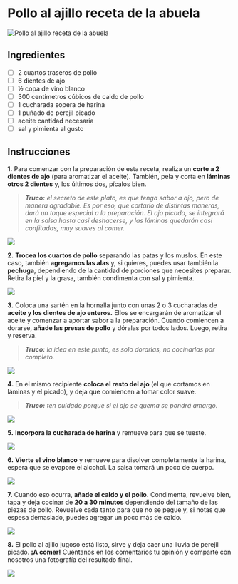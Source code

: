 # Pollo al ajillo receta de la abuela

 ![Pollo al ajillo receta de la abuela](https://cdn0.recetasgratis.net/es/posts/8/2/1/pollo_al_ajillo_receta_de_la_abuela_77128_600.webp)

## Ingredientes
- [ ] 2 cuartos traseros de pollo
- [ ] 6 dientes de ajo
- [ ] ½ copa de vino blanco
- [ ] 300 centímetros cúbicos de caldo de pollo
- [ ] 1 cucharada sopera de harina
- [ ] 1 puñado de perejil picado
- [ ] aceite cantidad necesaria
- [ ] sal y pimienta al gusto

## Instrucciones

**1.** Para comenzar con la preparación de esta receta, realiza un **corte a 2 dientes de ajo** (para aromatizar el aceite). También, pela y corta en **láminas otros 2 dientes** y, los últimos dos, pícalos bien.
> ***Truco:** el secreto de este plato, es que tenga sabor a ajo, pero de manera agradable. Es por eso, que cortarlo de distintas maneras, dará un toque especial a la preparación. El ajo picado, se integrará en la salsa hasta casi deshacerse, y las láminas quedarán casi confitadas, muy suaves al comer.*

![](https://cdn0.recetasgratis.net/es/posts/8/2/1/pollo_al_ajillo_receta_de_la_abuela_77128_paso_0_600.webp)

**2.** **Trocea los cuartos de pollo** separando las patas y los muslos. En este caso, también **agregamos las alas** y, si quieres, puedes usar también la **pechuga**, dependiendo de la cantidad de porciones que necesites preparar. Retira la piel y la grasa, también condimenta con sal y pimienta.

![](https://cdn0.recetasgratis.net/es/posts/8/2/1/pollo_al_ajillo_de_la_abuela_77128_paso_1_600.webp)

**3.** Coloca una sartén en la hornalla junto con unas 2 o 3 cucharadas de **aceite y los dientes de ajo enteros.** Ellos se encargarán de aromatizar el aceite y comenzar a aportar sabor a la preparación. Cuando comiencen a dorarse, **añade las presas de pollo** y dóralas por todos lados. Luego, retira y reserva.
> ***Truco:** la idea en este punto, es solo dorarlas, no cocinarlas por completo.*

![](https://cdn0.recetasgratis.net/es/posts/8/2/1/pollo_al_ajillo_receta_de_la_abuela_77128_paso_2_600.webp)

**4.** En el mismo recipiente **coloca el resto del ajo** (el que cortamos en láminas y el picado), y deja que comiencen a tomar color suave.
> ***Truco:** ten cuidado porque si el ajo se quema se pondrá amargo.*

![](https://cdn0.recetasgratis.net/es/posts/8/2/1/pollo_al_ajillo_de_la_abuela_77128_paso_3_600.webp)

**5.** **Incorpora la cucharada de harina** y remueve para que se tueste.

![](https://cdn0.recetasgratis.net/es/posts/8/2/1/pollo_al_ajillo_de_la_abuela_77128_paso_4_600.webp)

**6.** **Vierte el vino blanco** y remueve para disolver completamente la harina, espera que se evapore el alcohol. La salsa tomará un poco de cuerpo.

![](https://cdn0.recetasgratis.net/es/posts/8/2/1/pollo_al_ajillo_de_la_abuela_77128_paso_5_600.webp)

**7.** Cuando eso ocurra, **añade el caldo y el pollo.** Condimenta, revuelve bien, tapa y deja cocinar de **20 a 30 minutos** dependiendo del tamaño de las piezas de pollo. Revuelve cada tanto para que no se pegue y, si notas que espesa demasiado, puedes agregar un poco más de caldo.

![](https://cdn0.recetasgratis.net/es/posts/8/2/1/pollo_al_ajillo_de_la_abuela_77128_paso_6_600.webp)

**8.** El pollo al ajillo jugoso está listo, sirve y deja caer una lluvia de perejil picado. **¡A comer!** Cuéntanos en los comentarios tu opinión y comparte con nosotros una fotografía del resultado final.

![](https://cdn0.recetasgratis.net/es/posts/8/2/1/pollo_al_ajillo_de_la_abuela_77128_paso_7_600.webp)
